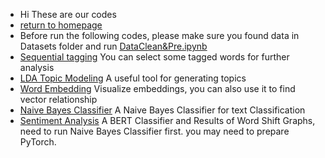 - Hi These are our codes
- [return to homepage](https://github.com/ronineume/X-NLP-Project)
- Before run the following codes, please make sure you found data in Datasets folder and run [DataClean&Pre.ipynb](https://github.com/ronineume/X-NLP-Project/blob/main/Data_preparation/DataClean%26Pre.ipynb)
- [Sequential tagging](https://github.com/ronineume/X-NLP-Project/blob/main/Codes/SeqTagging.ipynb) You can select some tagged words for further analysis
- [LDA Topic Modeling](https://github.com/ronineume/X-NLP-Project/blob/main/Codes/LDAModel.ipynb) A useful tool for generating topics
- [Word Embedding](https://github.com/ronineume/X-NLP-Project/blob/main/Codes/SemanticVec.ipynb) Visualize embeddings, you can also use it to find vector relationship
- [Naive Bayes Classifier](https://github.com/ronineume/X-NLP-Project/blob/main/Codes/Bayes.ipynb) A Naive Bayes Classifier for text Classification
- [Sentiment Analysis](https://github.com/ronineume/X-NLP-Project/blob/main/Codes/Sentiment.ipynb) A BERT Classifier and Results of Word Shift Graphs, need to run Naive Bayes Classifier first.
you may need to prepare PyTorch.
